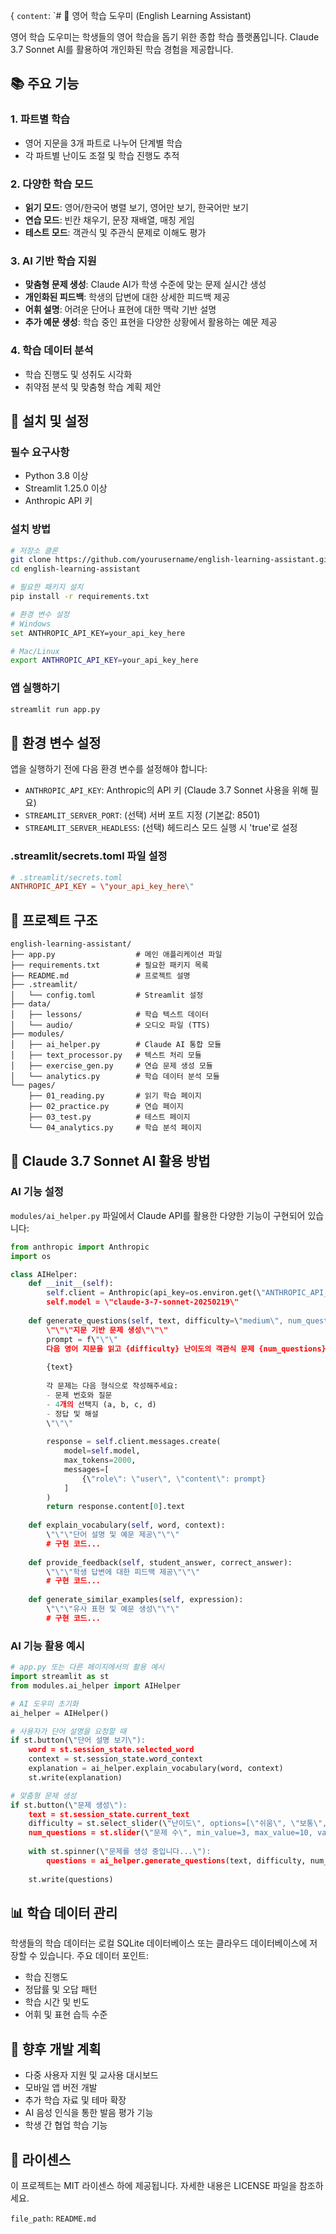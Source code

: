 {
  `content`: `# 🌟 영어 학습 도우미 (English Learning Assistant)

영어 학습 도우미는 학생들의 영어 학습을 돕기 위한 종합 학습 플랫폼입니다. Claude 3.7 Sonnet AI를 활용하여 개인화된 학습 경험을 제공합니다.

## 📚 주요 기능

### 1. 파트별 학습
- 영어 지문을 3개 파트로 나누어 단계별 학습
- 각 파트별 난이도 조절 및 학습 진행도 추적

### 2. 다양한 학습 모드
- **읽기 모드**: 영어/한국어 병렬 보기, 영어만 보기, 한국어만 보기
- **연습 모드**: 빈칸 채우기, 문장 재배열, 매칭 게임
- **테스트 모드**: 객관식 및 주관식 문제로 이해도 평가

### 3. AI 기반 학습 지원
- **맞춤형 문제 생성**: Claude AI가 학생 수준에 맞는 문제 실시간 생성
- **개인화된 피드백**: 학생의 답변에 대한 상세한 피드백 제공
- **어휘 설명**: 어려운 단어나 표현에 대한 맥락 기반 설명
- **추가 예문 생성**: 학습 중인 표현을 다양한 상황에서 활용하는 예문 제공

### 4. 학습 데이터 분석
- 학습 진행도 및 성취도 시각화
- 취약점 분석 및 맞춤형 학습 계획 제안

## 🔧 설치 및 설정

### 필수 요구사항
- Python 3.8 이상
- Streamlit 1.25.0 이상
- Anthropic API 키

### 설치 방법
```bash
# 저장소 클론
git clone https://github.com/yourusername/english-learning-assistant.git
cd english-learning-assistant

# 필요한 패키지 설치
pip install -r requirements.txt

# 환경 변수 설정
# Windows
set ANTHROPIC_API_KEY=your_api_key_here

# Mac/Linux
export ANTHROPIC_API_KEY=your_api_key_here
```

### 앱 실행하기
```bash
streamlit run app.py
```

## 🔐 환경 변수 설정

앱을 실행하기 전에 다음 환경 변수를 설정해야 합니다:

- `ANTHROPIC_API_KEY`: Anthropic의 API 키 (Claude 3.7 Sonnet 사용을 위해 필요)
- `STREAMLIT_SERVER_PORT`: (선택) 서버 포트 지정 (기본값: 8501)
- `STREAMLIT_SERVER_HEADLESS`: (선택) 헤드리스 모드 실행 시 'true'로 설정

### .streamlit/secrets.toml 파일 설정
```toml
# .streamlit/secrets.toml
ANTHROPIC_API_KEY = \"your_api_key_here\"
```

## 📁 프로젝트 구조
```
english-learning-assistant/
├── app.py                  # 메인 애플리케이션 파일
├── requirements.txt        # 필요한 패키지 목록
├── README.md               # 프로젝트 설명
├── .streamlit/
│   └── config.toml         # Streamlit 설정
├── data/
│   ├── lessons/            # 학습 텍스트 데이터
│   └── audio/              # 오디오 파일 (TTS)
├── modules/
│   ├── ai_helper.py        # Claude AI 통합 모듈
│   ├── text_processor.py   # 텍스트 처리 모듈
│   ├── exercise_gen.py     # 연습 문제 생성 모듈
│   └── analytics.py        # 학습 데이터 분석 모듈
└── pages/
    ├── 01_reading.py       # 읽기 학습 페이지
    ├── 02_practice.py      # 연습 페이지
    ├── 03_test.py          # 테스트 페이지
    └── 04_analytics.py     # 학습 분석 페이지
```

## 🤖 Claude 3.7 Sonnet AI 활용 방법

### AI 기능 설정
`modules/ai_helper.py` 파일에서 Claude API를 활용한 다양한 기능이 구현되어 있습니다:

```python
from anthropic import Anthropic
import os

class AIHelper:
    def __init__(self):
        self.client = Anthropic(api_key=os.environ.get(\"ANTHROPIC_API_KEY\"))
        self.model = \"claude-3-7-sonnet-20250219\"
    
    def generate_questions(self, text, difficulty=\"medium\", num_questions=5):
        \"\"\"지문 기반 문제 생성\"\"\"
        prompt = f\"\"\"
        다음 영어 지문을 읽고 {difficulty} 난이도의 객관식 문제 {num_questions}개를 생성해주세요:
        
        {text}
        
        각 문제는 다음 형식으로 작성해주세요:
        - 문제 번호와 질문
        - 4개의 선택지 (a, b, c, d)
        - 정답 및 해설
        \"\"\"
        
        response = self.client.messages.create(
            model=self.model,
            max_tokens=2000,
            messages=[
                {\"role\": \"user\", \"content\": prompt}
            ]
        )
        return response.content[0].text
    
    def explain_vocabulary(self, word, context):
        \"\"\"단어 설명 및 예문 제공\"\"\"
        # 구현 코드...
    
    def provide_feedback(self, student_answer, correct_answer):
        \"\"\"학생 답변에 대한 피드백 제공\"\"\"
        # 구현 코드...
    
    def generate_similar_examples(self, expression):
        \"\"\"유사 표현 및 예문 생성\"\"\"
        # 구현 코드...
```

### AI 기능 활용 예시
```python
# app.py 또는 다른 페이지에서의 활용 예시
import streamlit as st
from modules.ai_helper import AIHelper

# AI 도우미 초기화
ai_helper = AIHelper()

# 사용자가 단어 설명을 요청할 때
if st.button(\"단어 설명 보기\"):
    word = st.session_state.selected_word
    context = st.session_state.word_context
    explanation = ai_helper.explain_vocabulary(word, context)
    st.write(explanation)

# 맞춤형 문제 생성
if st.button(\"문제 생성\"):
    text = st.session_state.current_text
    difficulty = st.select_slider(\"난이도\", options=[\"쉬움\", \"보통\", \"어려움\"])
    num_questions = st.slider(\"문제 수\", min_value=3, max_value=10, value=5)
    
    with st.spinner(\"문제를 생성 중입니다...\"):
        questions = ai_helper.generate_questions(text, difficulty, num_questions)
    
    st.write(questions)
```

## 📊 학습 데이터 관리

학생들의 학습 데이터는 로컬 SQLite 데이터베이스 또는 클라우드 데이터베이스에 저장할 수 있습니다. 주요 데이터 포인트:

- 학습 진행도
- 정답률 및 오답 패턴
- 학습 시간 및 빈도
- 어휘 및 표현 습득 수준

## 🔄 향후 개발 계획

- 다중 사용자 지원 및 교사용 대시보드
- 모바일 앱 버전 개발
- 추가 학습 자료 및 테마 확장
- AI 음성 인식을 통한 발음 평가 기능
- 학생 간 협업 학습 기능

## 📝 라이센스

이 프로젝트는 MIT 라이센스 하에 제공됩니다. 자세한 내용은 LICENSE 파일을 참조하세요.

  `file_path`: `README.md`
